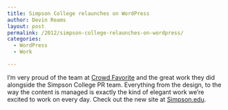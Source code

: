 ```yaml
---
title: Simpson College relaunches on WordPress
author: Devin Reams
layout: post
permalink: /2012/simpson-college-relaunches-on-wordpress/
categories:
  - WordPress
  - Work

---
```

I&#8217;m very proud of the team at [Crowd Favorite][1] and the great work they did alongside the Simpson College PR team. Everything from the design, to the way the content is managed is exactly the kind of elegant work we&#8217;re excited to work on every day. Check out the new site at [Simpson.edu][2].

 [1]: http://crowdfavorite.com
 [2]: http://simpson.edu
